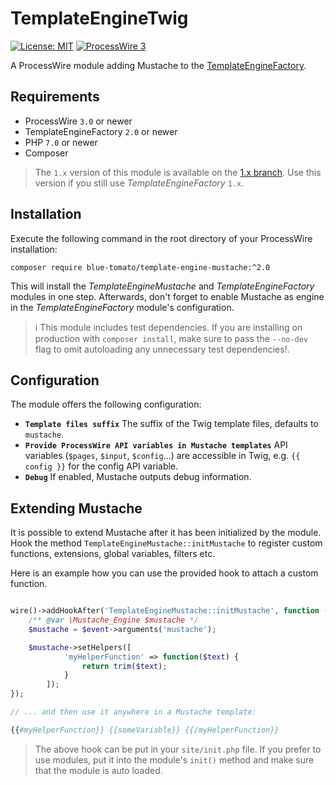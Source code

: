 # TemplateEngineTwig

[![License: MIT](https://img.shields.io/badge/License-MIT-blue.svg)](https://opensource.org/licenses/MIT)
[![ProcessWire 3](https://img.shields.io/badge/ProcessWire-3.x-orange.svg)](https://github.com/processwire/processwire)

A ProcessWire module adding Mustache to the [TemplateEngineFactory](https://github.com/wanze/TemplateEngineFactory).

## Requirements

* ProcessWire `3.0` or newer
* TemplateEngineFactory `2.0` or newer
* PHP `7.0` or newer
* Composer

> The `1.x` version of this module is available on the [1.x branch](https://github.com/blue-tomato/TemplateEngineMustache/tree/1.x).
Use this version if you still use _TemplateEngineFactory_ `1.x`.  

## Installation

Execute the following command in the root directory of your ProcessWire installation:

```
composer require blue-tomato/template-engine-mustache:^2.0
```

This will install the _TemplateEngineMustache_ and _TemplateEngineFactory_ modules in one step. Afterwards, don't forget
to enable Mustache as engine in the _TemplateEngineFactory_ module's configuration.

> ℹ️ This module includes test dependencies. If you are installing on production with `composer install`, make sure to
pass the `--no-dev` flag to omit autoloading any unnecessary test dependencies!.

## Configuration

The module offers the following configuration:

* **`Template files suffix`** The suffix of the Twig template files, defaults to `mustache`.
* **`Provide ProcessWire API variables in Mustache templates`** API variables (`$pages`, `$input`, `$config`...)
are accessible in Twig,
e.g. `{{ config }}` for the config API variable.
* **`Debug`** If enabled, Mustache outputs debug information.

## Extending Mustache

It is possible to extend Mustache after it has been initialized by the module. Hook the method `TemplateEngineMustache::initMustache`
to register custom functions, extensions, global variables, filters etc.

Here is an example how you can use the provided hook to attach a custom function.

```php

wire()->addHookAfter('TemplateEngineMustache::initMustache', function (HookEvent $event) {
    /** @var \Mustache_Engine $mustache */
    $mustache = $event->arguments('mustache');

    $mustache->setHelpers([
			'myHelperFunction' => function($text) {
				return trim($text);
			}
		]);
});

// ... and then use it anywhere in a Mustache template:

{{#myHelperFunction}} {{someVariable}} {{/myHelperFunction}}
```

> The above hook can be put in your `site/init.php` file. If you prefer to use modules, put it into the module's `init()`
method and make sure that the module is auto loaded.
